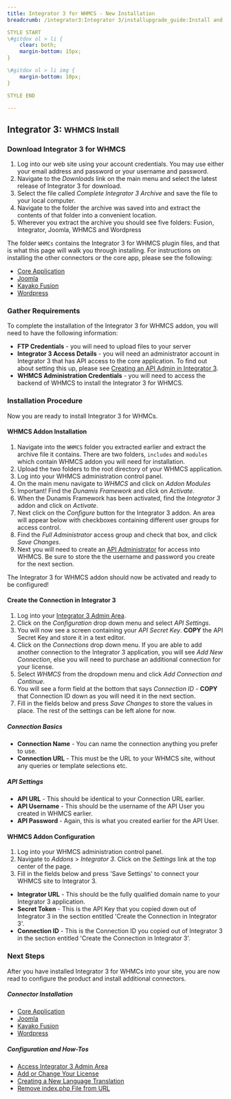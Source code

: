 ```yaml
---
title: Integrator 3 for WHMCS - New Installation 
breadcrumb: /integrator3:Integrator 3/installupgrade_guide:Install and Upgrade Guide/newwhmcs6:New WHMCS Installation

STYLE START
\#gitdox ol > li {
	clear: both;
	margin-bottom: 15px;
}

\#gitdox ol > li img {
	margin-bottom: 10px;
}

STYLE END

---
```


## Integrator 3: <small>WHMCS Install</small>

### Download Integrator 3 for WHMCS

1.  Log into our web site using your account credentials.  You may use either your email address and password or your username and password.
2.  Navigate to the *Downloads* link on the main menu and select the latest release of Integrator 3 for download.
3.  Select the file called *Complete Integrator 3 Archive* and save the file to your local computer.
4.  Navigate to the folder the archive was saved into and extract the contents of that folder into a convenient location.
5.  Wherever you extract the archive you should see five folders: Fusion, Integrator, Joomla, WHMCS and Wordpress

The folder `WHMCs` contains the Integrator 3 for WHMCS plugin files, and that is what this page will walk you through installing.  For instructions on installing the other connectors or the core app, please see the following:

* [Core Application](integrator3/installupgrade_guide/newinstalls.md)
* [Joomla](integrator3/installupgrade_guide/newjoomla3.md)
* [Kayako Fusion](integrator3/installupgrade_guide/newfusion.md)
* [Wordpress](integrator3/installupgrade_guide/newwordpress4.md)

### Gather Requirements

To complete the installation of the Integrator 3 for WHMCS addon, you will need to have the following information:

* **FTP Credentials** - you will need to upload files to your server
* **Integrator 3 Access Details** - you will need an administrator account in Integrator 3 that has API access to the core application.  To find out about setting this up, please see [Creating an API Admin in Integrator 3](integrator3/howtoguides/createi3apiadmin.md).
* **WHMCS Administration Credentials** - you will need to access the backend of WHMCS to install the Integrator 3 for WHMCS.

### Installation Procedure

Now you are ready to install Integrator 3 for WHMCs.

#### WHMCS Addon Installation

1. Navigate into the `WHMCS` folder you extracted earlier and extract the archive file it contains.  There are two folders, `includes` and `modules` which contain WHMCS addon you will need for installation.
2. Upload the two folders to the root directory of your WHMCS application.
3. Log into your WHMCS administration control panel.
4. On the main menu navigate to *WHMCS* and click on *Addon Modules*
5. <span class="label label-danger">Important!</span> Find the *Dunamis Framework* and click on *Activate*.
6. When the Dunamis Framework has been activated, find the *Integrator 3* addon and click on *Activate*.
7. Next click on the *Configure* button for the Integrator 3 addon.  An area will appear below with checkboxes containing different user groups for access control.
8. Find the *Full Administrator* access group and check that box, and click *Save Changes*.
9. Next you will need to create an [API Administrator](common/createapiuser.md) for access into WHMCS.  Be sure to store the the username and password you create for the next section.

The Integrator 3 for WHMCS addon should now be activated and ready to be configured!

#### Create the Connection in Integrator 3

1. Log into your [Integrator 3 Admin Area](integrator3/howtoguides/accessadminarea.md).
2. Click on the *Configuration* drop down menu and select *API Settings*.
3. You will now see a screen containing your *API Secret Key*.  **COPY** the API Secret Key and store it in a text editor.
4. Click on the *Connections* drop down menu.  If you are able to add another connection to the Integrator 3 application, you will see *Add New Connection*, else you will need to purchase an additional connection for your license.
5. Select *WHMCS* from the dropdown menu and click *Add Connection and Continue*.
6. You will see a form field at the bottom that says *Connection ID* - **COPY** that Connection ID down as you will need it in the next section.
7. Fill in the fields below and press *Save Changes* to store the values in place.  The rest of the settings can be left alone for now.

##### Connection Basics

* **Connection Name** - You can name the connection anything you prefer to use.
* **Connection URL** - This must be the URL to your WHMCS site, without any queries or template selections etc.

##### API Settings

* **API URL** - This should be identical to your Connection URL earlier.
* **API Username** - This should be the username of the API User you created in WHMCS earlier.
* **API Password** - Again, this is what you created earlier for the API User.


#### WHMCS Addon Configuration

1. Log into your WHMCS administration control panel.
2. Navigate to *Addons* > *Integrator 3*.  Click on the *Settings* link at the top center of the page.
3. Fill in the fields below and press 'Save Settings' to connect your WHMCS site to Integrator 3.
  * **Integrator URL** - This should be the fully qualified domain name to your Integrator 3 application.
  * **Secret Token** - This is the API Key that you copied down out of Integrator 3 in the section entitled 'Create the Connection in Integrator 3'.
  * **Connection ID** - This is the Connection ID you copied out of Integrator 3 in the section entitled 'Create the Connection in Integrator 3'.

### Next Steps

After you have installed Integrator 3 for WHMCs into your site, you are now read to configure the product and install additional connectors.

##### Connector Installation

* [Core Application](integrator3/installupgrade_guide/newinstalls.md)
* [Joomla](integrator3/installupgrade_guide/newjoomla3.md)
* [Kayako Fusion](integrator3/installupgrade_guide/newfusion.md)
* [Wordpress](integrator3/installupgrade_guide/newwordpress4.md)

##### Configuration and How-Tos

* [Access Integrator 3 Admin Area](integrator3/howtoguides/accessadminarea.md)
* [Add or Change Your License](integrator3/howtoguides/licensechange.md)
* [Creating a New Language Translation](integrator3/howtoguides/createnewlanguage.md)
* [Remove index.php File from URL](integrator3/howtoguides/removeindexfile.md)